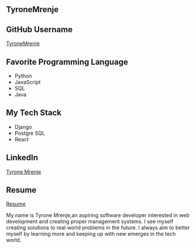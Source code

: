
## TyroneMrenje

## GitHub Username
[TyroneMrenje](https://github.com/TyroneMrenje)

## Favorite Programming Language
- Python
- JavaScript
- SQL
- Java

## My Tech Stack
- Django
- Postgre SQL
- React



## LinkedIn
[Tyrone Mrenje](www.linkedin.com/in/tyrone-mrenje-35314b310)

## Resume
[Resume](https://docs.google.com/document/d/1AF1sUrN50JYs2Gti9AJm7INs5HGO3NfnIqlWmfkqFhU/edit?usp=sharing)

 My name is Tyrone Mrenje,an aspiring software developer interested in web development and creating proper management systems. I see myself creating solutions to real world problems in the future. I always aim to better myself by learning more and keeping up with new emerges in the tech world.

